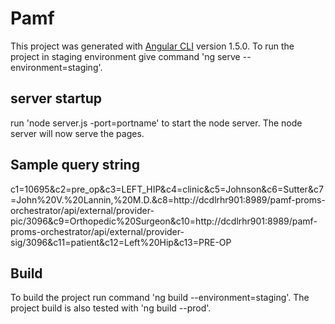 # Pamf

This project was generated with [Angular CLI](https://github.com/angular/angular-cli) version 1.5.0.
To run the project in staging environment give command 'ng serve --environment=staging'. 

## server startup
run 'node server.js -port=portname' to start the node server. The node server will now serve the pages.

## Sample query string
c1=10695&c2=pre_op&c3=LEFT_HIP&c4=clinic&c5=Johnson&c6=Sutter&c7=John%20V.%20Lannin,%20M.D.&c8=http://dcdlrhr901:8989/pamf-proms-orchestrator/api/external/provider-pic/3096&c9=Orthopedic%20Surgeon&c10=http://dcdlrhr901:8989/pamf-proms-orchestrator/api/external/provider-sig/3096&c11=patient&c12=Left%20Hip&c13=PRE-OP


## Build
To build the project run command 'ng build --environment=staging'. The project build is also tested with 'ng build --prod'.

